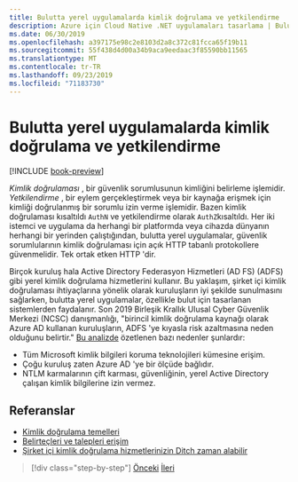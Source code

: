 ```yaml
---
title: Bulutta yerel uygulamalarda kimlik doğrulama ve yetkilendirme
description: Azure için Cloud Native .NET uygulamaları tasarlama | Bulutta yerel uygulamalarda kimlik doğrulama ve yetkilendirme
ms.date: 06/30/2019
ms.openlocfilehash: a397175e98c2e8103d2a8c372c81fcca65f19b11
ms.sourcegitcommit: 55f438d4d00a34b9aca9eedaac3f85590bb11565
ms.translationtype: MT
ms.contentlocale: tr-TR
ms.lasthandoff: 09/23/2019
ms.locfileid: "71183730"
---
```

# <a name="authentication-and-authorization-in-cloud-native-apps"></a>Bulutta yerel uygulamalarda kimlik doğrulama ve yetkilendirme

[!INCLUDE [book-preview](../../../includes/book-preview.md)]

*Kimlik doğrulaması* , bir güvenlik sorumlusunun kimliğini belirleme işlemidir. *Yetkilendirme* , bir eylem gerçekleştirmek veya bir kaynağa erişmek için kimliği doğrulanmış bir sorumlu izin verme işlemidir. Bazen kimlik doğrulaması kısaltıldı `AuthN` ve yetkilendirme olarak `AuthZ`kısaltıldı. Her iki istemci ve uygulama da herhangi bir platformda veya cihazda dünyanın herhangi bir yerinden çalıştığından, bulutta yerel uygulamalar, güvenlik sorumlularının kimlik doğrulaması için açık HTTP tabanlı protokollere güvenmelidir. Tek ortak etken HTTP 'dir.

Birçok kuruluş hala Active Directory Federasyon Hizmetleri (AD FS) (ADFS) gibi yerel kimlik doğrulama hizmetlerini kullanır. Bu yaklaşım, şirket içi kimlik doğrulaması ihtiyaçlarına yönelik olarak kuruluşların iyi şekilde sunulmasını sağlarken, bulutta yerel uygulamalar, özellikle bulut için tasarlanan sistemlerden faydalanır. Son 2019 Birleşik Krallık Ulusal Cyber Güvenlik Merkezi (NCSC) danışmanlığı, "birincil kimlik doğrulama kaynağı olarak Azure AD kullanan kuruluşların, ADFS 'ye kıyasla risk azaltmasına neden olduğunu belirtir." [Bu analizde](https://oxfordcomputergroup.com/resources/o365-security-native-cloud-authentication/) özetlenen bazı nedenler şunlardır:

- Tüm Microsoft kimlik bilgileri koruma teknolojileri kümesine erişim.
- Çoğu kuruluş zaten Azure AD 'ye bir ölçüde bağlıdır.
- NTLM karmalarının çift karması, güvenliğinin, yerel Active Directory çalışan kimlik bilgilerine izin vermez.

## <a name="references"></a>Referanslar

- [Kimlik doğrulama temelleri](https://docs.microsoft.com/azure/active-directory/develop/authentication-scenarios)
- [Belirteçleri ve talepleri erişim](https://docs.microsoft.com/azure/active-directory/develop/access-tokens)
- [Şirket içi kimlik doğrulama hizmetlerinizin Ditch zaman alabilir](https://oxfordcomputergroup.com/resources/o365-security-native-cloud-authentication/)

>[!div class="step-by-step"]
>[Önceki](identity.md)
>[İleri](azure-active-directory.md)
